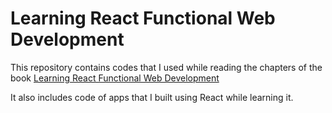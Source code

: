 # Learning React Functional Web Development

This repository contains codes that I used while reading the chapters of the book [Learning React Functional Web Development](https://www.amazon.com/Learning-React-Native-Building-JavaScript/dp/1491989149)

It also includes code of apps that I built using React while learning it.

